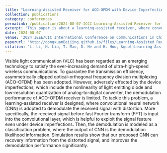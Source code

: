 ```yaml
---
title: "Learning-Assisted Receiver for ACO-OFDM with Device Imperfections"
collection: publications
category: conferences
permalink: /publication/2024-08-07-ICCC-Learning-Assisted Receiver for ACO-OFDM with Device Imperfections-number-11
excerpt: 'This paper is about a learning-assisted receiver, where convolutional neural network (CNN) is adopted to demodulate the received signal with distortion.'
date: 2024-08-07
venue: '2024 IEEE/CIC International Conference on Communications in China (ICCC)'
paperurl: 'http://dongxuanBeijing.github.io/files/Learning-Assisted_Receiver_for_ACO-OFDM_with_Device_Imperfections.pdf'
citation: 'L. Li, H. Liu, T. Mao, D. He and H. Hou, &quot;Learning-Assisted Receiver for ACO-OFDM with Device Imperfections,&quot; in <i>Proc. 2024 IEEE/CIC International Conference on Communications in China (ICCC)</i>, Hangzhou, China, 2024, pp. 2012-2016.'
---
```


Visible light communication (VLC) has been regarded as an emerging technology to satisfy the ever-increasing demand of ultra-high-speed wireless communications. To guarantee the transmission efficiency, asymmetrically clipped optical-orthogonal frequency division multiplexing (ACO-OFDM) has been adopted. However, adversely effected by the device imperfections, which include the nonlinearity of light emitting diode and low-resolution quantization of analog-to-digital converter, the demodulation performance of ACO-OFDM receiver is limited. To tackle this problem, a learning-assisted receiver is designed, where convolutional neural network (CNN) is adopted to demodulate the received signal with distortion. More specifically, the received signal before fast Fourier transform (FFT) is input into the convolutional layer, which is helpful to exploit the signal feature even under device imperfections. Then, the demodulation is modeled as a classification problem, where the output of CNN is the demodulation likelihood information. Simulation results show that our proposed CNN can recovery information from the distorted signal, and improves the demodulation performance significantly.